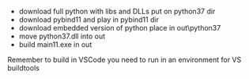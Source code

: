 

* download full python with libs and DLLs put on python37 dir 
* download pybind11 and play in pybind11 dir
* download embedded version of python place in out\python37
* move python37.dll into out
* build main11.exe in out

Remember to build in VSCode you need to run in an environment for VS buildtools
